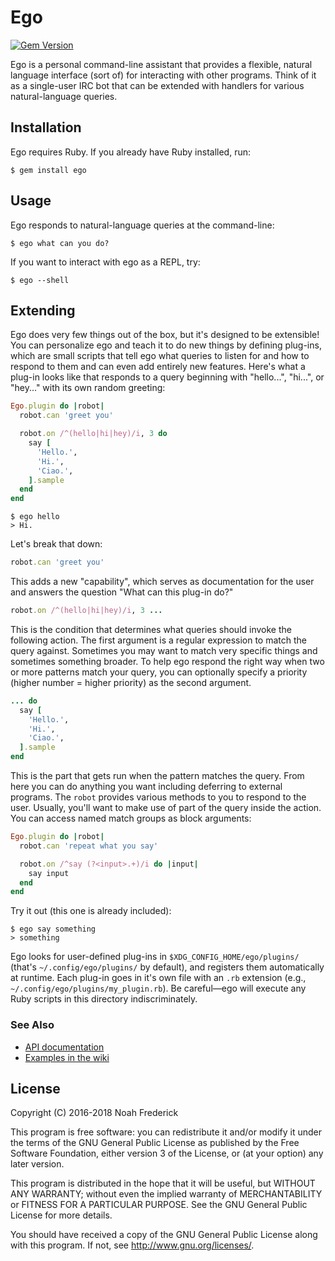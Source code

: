 # Ego

[![Gem Version](https://badge.fury.io/rb/ego.svg)](https://badge.fury.io/rb/ego)

Ego is a personal command-line assistant that provides a flexible, natural
language interface (sort of) for interacting with other programs. Think of
it as a single-user IRC bot that can be extended with handlers for various
natural-language queries.

## Installation

Ego requires Ruby. If you already have Ruby installed, run:

    $ gem install ego

## Usage

Ego responds to natural-language queries at the command-line:

    $ ego what can you do?

If you want to interact with ego as a REPL, try:

    $ ego --shell

## Extending

Ego does very few things out of the box, but it's designed to be extensible!
You can personalize ego and teach it to do new things by defining plug-ins,
which are small scripts that tell ego what queries to listen for and how to
respond to them and can even add entirely new features. Here's what a plug-in
looks like that responds to a query beginning with "hello...", "hi...", or
"hey..." with its own random greeting:

```ruby
Ego.plugin do |robot|
  robot.can 'greet you'

  robot.on /^(hello|hi|hey)/i, 3 do
    say [
      'Hello.',
      'Hi.',
      'Ciao.',
    ].sample
  end
end
```

    $ ego hello
    > Hi.

Let's break that down:

```ruby
robot.can 'greet you'
```

This adds a new "capability", which serves as documentation for the user and
answers the question "What can this plug-in do?"

```ruby
robot.on /^(hello|hi|hey)/i, 3 ...
```

This is the condition that determines what queries should invoke the following
action. The first argument is a regular expression to match the query against.
Sometimes you may want to match very specific things and sometimes something
broader. To help ego respond the right way when two or more patterns match
your query, you can optionally specify a priority (higher number = higher
priority) as the second argument.

```ruby
... do
  say [
    'Hello.',
    'Hi.',
    'Ciao.',
  ].sample
end
```

This is the part that gets run when the pattern matches the query. From here
you can do anything you want including deferring to external programs. The
`robot` provides various methods to you to respond to the user. Usually, you'll
want to make use of part of the query inside the action. You can access named
match groups as block arguments:

```ruby
Ego.plugin do |robot|
  robot.can 'repeat what you say'

  robot.on /^say (?<input>.+)/i do |input|
    say input
  end
end
```

Try it out (this one is already included):

    $ ego say something
    > something

Ego looks for user-defined plug-ins in `$XDG_CONFIG_HOME/ego/plugins/`
(that's `~/.config/ego/plugins/` by default), and registers them
automatically at runtime. Each plug-in goes in it's own file with an `.rb`
extension (e.g., `~/.config/ego/plugins/my_plugin.rb`). Be careful—ego will
execute any Ruby scripts in this directory indiscriminately.

### See Also

- [API documentation](http://www.rubydoc.info/gems/ego)
- [Examples in the wiki](https://github.com/noahfrederick/ego/wiki)

## License

Copyright (C) 2016-2018  Noah Frederick

This program is free software: you can redistribute it and/or modify
it under the terms of the GNU General Public License as published by
the Free Software Foundation, either version 3 of the License, or
(at your option) any later version.

This program is distributed in the hope that it will be useful,
but WITHOUT ANY WARRANTY; without even the implied warranty of
MERCHANTABILITY or FITNESS FOR A PARTICULAR PURPOSE.  See the
GNU General Public License for more details.

You should have received a copy of the GNU General Public License
along with this program.  If not, see <http://www.gnu.org/licenses/>.

